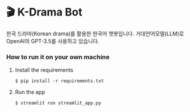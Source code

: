 # 🎬 K-Drama Bot

한국 드라마(Korean drama)를 활용한 한국어 챗봇입니다. 
거대언어모델(LLM)로 OpenAI의 GPT-3.5를 사용하고 있습니다. 

### How to run it on your own machine

1. Install the requirements

   ```
   $ pip install -r requirements.txt
   ```

2. Run the app

   ```
   $ streamlit run streamlit_app.py
   ```
